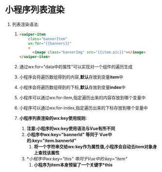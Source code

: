 # 小程序列表渲染

1. 列表渲染语法:

   1. ```html
      <swiper-item 
          class="bannerItem"
          wx:for="{{banners}}"
          >
            <image class="bannerImg" src="{{item.pic}}"></image>
      </swiper-item>
      ```

   2. 通过wx:for="data中的属性"可以实现对一个组件的遍历生成

   3. 小程序会将遍历数组得到的内容,**默认**存放到变量**item**中

   4. 小程序会将遍历数组得到的下标,**默认**存放到变量**index**中

   5. 小程序可以通过wx:for-item,指定遍历出来的内容存放到哪个变量中

   6. 小程序可以通过wx:for-index,指定遍历出来的下标存放到哪个变量中

   7. **小程序列表渲染的wx:key使用规则:**

      1. **注意:小程序的wx:key使用语法与Vue有所不同**
      2. **小程序中wx:key="bannerId" 等同于 Vue中的:key="item.bannerId"**
         1. **将一个字符串交给wx:key作为属性值,小程序会自动去item对象身上查找该属性**
      3. **小程序中wx:key="*this" 等同于Vue中的:key="item"**
         1. **小程序为item本身预留了一个关键字*this**

